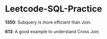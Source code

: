 # Leetcode-SQL-Practice

**1350**: Subquery is more efficient than Join.

**613**: A good example to understand Cross Join







